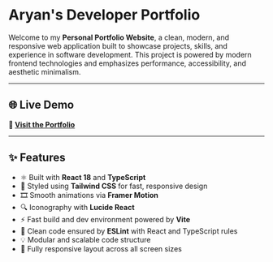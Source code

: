 #  Aryan's Developer Portfolio

Welcome to my **Personal Portfolio Website**, a clean, modern, and responsive web application built to showcase projects, skills, and experience in software development. This project is powered by modern frontend technologies and emphasizes performance, accessibility, and aesthetic minimalism.

---

## 🌐 Live Demo

**🔗 [Visit the Portfolio]([https://your-deployed-link.com](https://awwyan.netlify.app/))**  

---

## ✨ Features

- ⚛️ Built with **React 18** and **TypeScript**
- 🎨 Styled using **Tailwind CSS** for fast, responsive design
- 🎞️ Smooth animations via **Framer Motion**
- 🔍 Iconography with **Lucide React**
- ⚡ Fast build and dev environment powered by **Vite**
- 🧹 Clean code ensured by **ESLint** with React and TypeScript rules
- 💡 Modular and scalable code structure
- 📱 Fully responsive layout across all screen sizes
